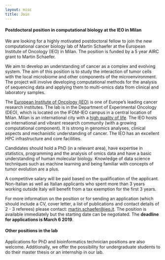 ```yaml
---
layout: misc
title: Join
---
```



#### Postdoctoral position in computational biology at the IEO in Milan

We are looking for a highly motivated postdoctoral fellow to join the new computational cancer biology lab of Martin Schaefer at the European Institute of Oncology (IEO) in Milan. The position is funded by a 5 year AIRC grant to Martin Schaefer.

We aim to develop an understanding of cancer as a complex and evolving system. The aim of this position is to study the interaction of tumor cells with the local microbiome and other components of the microenvironment. The project will involve developing computational methods for the analysis of sequencing data and applying them to multi-omics data from clinical and laboratory samples.

The [European Institute of Oncology (IEO)](http://www.ieo.it) is one of Europe’s leading cancer research institutes. The lab is in the Department of Experimental Oncology (DEO), which is located on the IFOM-IEO campus in a central location of Milan. Milan is an international city with a [high quality of life](https://italofile.com/italy-quality-of-life/). The IEO hosts an international and vibrant research community (with a growing computational component). It is strong in genomics analyses, clinical aspects and mechanistic understanding of cancer. The IEO has an excellent HPC infrastructure and core facilities.

Candidates should hold a PhD (in a relevant area), have expertise in statistics, programming and the analysis of omics data and have a basic understanding of human molecular biology. Knowledge of data science techniques such as machine learning and being familiar with concepts of tumor evolution are a plus.

A competitive salary will be paid based on the qualification of the applicant. Non-Italian as well as Italian applicants who spent more than 3 years working outside Italy will benefit from a tax exemption for the first 3 years.

For more information on the position or for sending an application (which should include a CV, cover letter, a list of publications and contact details of 2 - 3 referees) please contact: martin.schaefer@ieo.it. The position is available immediately but the starting date can be negotiated. The **deadline for applications is March 6 2019**.


#### Other positions in the lab

Applications for PhD and bioinformatics technician positions are also welcome. Additionally, we offer the possibility for undergraduate students to do their master thesis or an internship in our lab.
